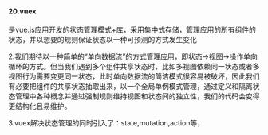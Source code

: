 #### 20.vuex
是vue.js应用开发的状态管理模式+库，采用集中式存储，管理应用的所有组件的状态，并以想要的规则保证状态以一种可预测的方式发生变化

2.我们期待以一种简单的“单向数据流”的方式管理应用，即状态->视图->操作单向循环的方式。但当我们遇到多个组件共享状态时，比如多视图依赖同一状态或者多视图行为需要变更同一状态，此时单向数据流的简洁模式很容易被破坏，因此我们有必要把组件的共享状态抽取出来，以一个全局单例模式管理，通过定义和隔离状态管理中各种概念并通过强制规则维持视图和状态间的独立性，我们的代码会变得更结构化且易维护。

3.vuex解决状态管理的同时引入了：state,mutation,action等，